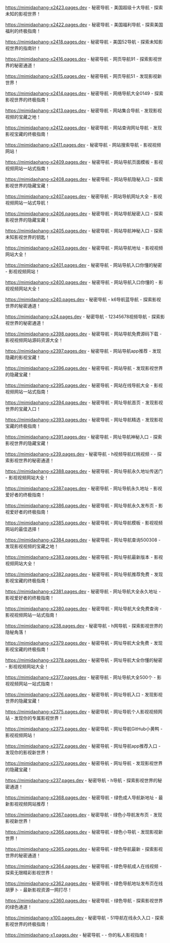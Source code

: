 
https://mimidaohang-x2423.pages.dev - 秘密导航 - 美国超级十大导航 - 探索未知的影视世界！

https://mimidaohang-x2422.pages.dev - 秘密导航 - 美国福利导航 - 探索美国福利的终极指南！

https://mimidaohang-x2418.pages.dev - 秘密导航 - 美国52导航 - 探索未知影视世界的指南针！

https://mimidaohang-x2416.pages.dev - 秘密导航 - 网页导航91 - 探索影视世界的秘密通道！

https://mimidaohang-x2415.pages.dev - 秘密导航 - 网页导航51 - 发现影视新世界！

https://mimidaohang-x2414.pages.dev - 秘密导航 - 网络导航大全0149 - 探索影视世界的终极指南！

https://mimidaohang-x2413.pages.dev - 秘密导航 - 网站集合导航 - 发现影视视频的宝藏之地！

https://mimidaohang-x2412.pages.dev - 秘密导航 - 网站查询网址导航 - 发现影视宝藏的终极指南！

https://mimidaohang-x2411.pages.dev - 秘密导航 - 网站搜索导航 - 影视视频网站！

https://mimidaohang-x2409.pages.dev - 秘密导航 - 网站导航页面模板 - 影视视频网站一站式指南！

https://mimidaohang-x2408.pages.dev - 秘密导航 - 网站导航隐秘入口 - 探索影视世界的隐藏宝藏！

https://mimidaohang-x2407.pages.dev - 秘密导航 - 网站导航网址大全 - 影视视频网站一站式导航！

https://mimidaohang-x2406.pages.dev - 秘密导航 - 网站导航秘密入口 - 探索影视世界的隐藏宝藏！

https://mimidaohang-x2405.pages.dev - 秘密导航 - 网站导航神秘入口 - 探索未知影视世界的钥匙！

https://mimidaohang-x2403.pages.dev - 秘密导航 - 网站导航地址 - 影视视频网站大全！

https://mimidaohang-x2401.pages.dev - 秘密导航 - 网站导航入口你懂的秘密 - 影视视频网站！

https://mimidaohang-x2400.pages.dev - 秘密导航 - 网站导航入口你懂的 - 影视视频网站大全！

https://mimidaohang-x240.pages.dev - 秘密导航 - k6导航蓝导航 - 探索影视世界的秘密通道！

https://mimidaohang-x24.pages.dev - 秘密导航 - 12345678视频导航 - 探索影视世界的秘密通道！

https://mimidaohang-x2398.pages.dev - 秘密导航 - 网站导航免费源码下载 - 影视视频网站源码资源大全！

https://mimidaohang-x2397.pages.dev - 秘密导航 - 网站导航app推荐 - 发现隐藏的影视宝藏！

https://mimidaohang-x2396.pages.dev - 秘密导航 - 网站导航 - 发现影视世界的隐藏宝藏！

https://mimidaohang-x2395.pages.dev - 秘密导航 - 网站在线导航大全 - 影视视频网站一站式指南！

https://mimidaohang-x2394.pages.dev - 秘密导航 - 网址导航首页 - 发现影视世界的宝藏入口！

https://mimidaohang-x2393.pages.dev - 秘密导航 - 网址导航精选 - 发现影视宝藏的终极指南！

https://mimidaohang-x2391.pages.dev - 秘密导航 - 网址导航神秘入口 - 探索影视世界的隐藏宝藏！

https://mimidaohang-x239.pages.dev - 秘密导航 - h视频导航红桃视频 -  - 探索影视世界的秘密通道！

https://mimidaohang-x2388.pages.dev - 秘密导航 - 网址导航永久地址传送门 - 影视视频网站大全！

https://mimidaohang-x2387.pages.dev - 秘密导航 - 网址导航永久地址 - 影视爱好者的终极指南！

https://mimidaohang-x2386.pages.dev - 秘密导航 - 网址导航永久发布页 - 影视爱好者的终极指南！

https://mimidaohang-x2385.pages.dev - 秘密导航 - 网址导航模板 - 影视视频网站的最佳选择！

https://mimidaohang-x2384.pages.dev - 秘密导航 - 网址导航查询500308 - 发现影视视频的宝藏之地！

https://mimidaohang-x2383.pages.dev - 秘密导航 - 网址导航最新版本 - 影视视频网站大全！

https://mimidaohang-x2382.pages.dev - 秘密导航 - 网址导航推荐免费 - 发现影视宝藏的终极指南！

https://mimidaohang-x2381.pages.dev - 秘密导航 - 网址导航大全永久地址 - 影视爱好者的终极指南！

https://mimidaohang-x2380.pages.dev - 秘密导航 - 网址导航大全免费查询 - 影视视频网站一站式指南！

https://mimidaohang-x238.pages.dev - 秘密导航 - h网导航 - 探索影视世界的隐秘角落！

https://mimidaohang-x2379.pages.dev - 秘密导航 - 网址导航大全免费 - 发现影视宝藏的终极指南！

https://mimidaohang-x2378.pages.dev - 秘密导航 - 网址导航大全你懂的秘密 - 影视视频网站大全！

https://mimidaohang-x2377.pages.dev - 秘密导航 - 网址导航大全500个 - 影视视频网站一站式指南！

https://mimidaohang-x2376.pages.dev - 秘密导航 - 网址导航入口 - 发现影视世界的隐藏宝藏！

https://mimidaohang-x2375.pages.dev - 秘密导航 - 网址导航个人影视视频网站 - 发现你的专属影视世界！

https://mimidaohang-x2373.pages.dev - 秘密导航 - 网址导航GitHub小黄鸭 - 影视视频网站！

https://mimidaohang-x2372.pages.dev - 秘密导航 - 网址导航app推荐入口 - 发现你的影视新世界！

https://mimidaohang-x2370.pages.dev - 秘密导航 - 网址导航 - 发现影视世界的隐藏宝藏！

https://mimidaohang-x237.pages.dev - 秘密导航 - h导航 - 探索影视世界的秘密通道！

https://mimidaohang-x2368.pages.dev - 秘密导航 - 绿色成人导航新地址 - 最新影视视频网站推荐！

https://mimidaohang-x2367.pages.dev - 秘密导航 - 绿色小导航发布页 - 发现影视新世界！

https://mimidaohang-x2366.pages.dev - 秘密导航 - 绿色小导航 - 发现影视新世界！

https://mimidaohang-x2365.pages.dev - 秘密导航 - 绿色导航最新 - 探索影视世界的秘密通道！

https://mimidaohang-x2364.pages.dev - 秘密导航 - 绿色导航成人在线视频 - 探索无限精彩影视世界！

https://mimidaohang-x2362.pages.dev - 秘密导航 - 绿色导航地址发布页在线胡萝卜 - 最新影视资源一网打尽！

https://mimidaohang-x2360.pages.dev - 秘密导航 - 绿色导航 - 探索影视世界的绿色通道！

https://mimidaohang-x100.pages.dev - 秘密导航 - 51导航在线永久入口 - 探索影视世界的终极指南！

https://mimidaohang-x1.pages.dev - 秘密导航 -  - 你的私人影视指南！
